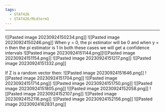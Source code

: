 ```yaml
---
tags:
  - STAT426
  - STAT426/Midterm1
---
```

---
![[Pasted image 20230924150234.png]]
![[Pasted image 20230924150246.png]]
When y = 0, the pi estimator will be 0 and when y = n then the pi estimator is 1
In both these cases we will get a confidence intervals 
![[Pasted image 20230924151144.png]]![[Pasted image 20230924151154.png]]
![[Pasted image 20230924151217.png]]
![[Pasted image 20230924151332.png]]

If Z is a random vector then:
![[Pasted image 20230924151646.png]]
![[Pasted image 20230924151704.png]]
![[Pasted image 20230924151714.png]]
![[Pasted image 20230924151750.png]]
![[Pasted image 20230924151805.png]]
![[Pasted image 20230924152058.png]]
![[Pasted image 20230924152107.png]]
![[Pasted image 20230924152116.png]]
![[Pasted image 20230924152156.png]]
![[Pasted image 20230924162831.png]]


